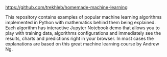 
https://github.com/trekhleb/homemade-machine-learning

This repository contains examples of popular machine learning algorithms implemented in Python with mathematics behind them being explained. Each algorithm has interactive Jupyter Notebook demo that allows you to play with training data, algorithms configurations and immediately see the results, charts and predictions right in your browser. In most cases the explanations are based on this great machine learning course by Andrew Ng.
